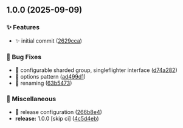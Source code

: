 ## 1.0.0 (2025-09-09)

### ✨ Features

* ✨ initial commit ([2629cca](https://github.com/iwpnd/singleflightx/commit/2629cca6257365470dbba28e653c0b4774f6f472))

### 🐛 Bug Fixes

* 🐛 configurable sharded group, singleflighter interface ([d74a282](https://github.com/iwpnd/singleflightx/commit/d74a2826df64c401ca89f7fe5135dd68ef858c97))
* 🐛 options pattern ([ad499d1](https://github.com/iwpnd/singleflightx/commit/ad499d1ce7008b163c8e95b152567f1c37f8feff))
* 🐛 renaming ([63b5473](https://github.com/iwpnd/singleflightx/commit/63b54735c3b0c564cd8a5a6d1281affc651542a0))

### 🧹 Miscellaneous

* 🔧 release configuration ([266b8e4](https://github.com/iwpnd/singleflightx/commit/266b8e483eaec6f5043d539b5f08e216e37767cd))
* **release:** 1.0.0 [skip ci] ([4c5d4eb](https://github.com/iwpnd/singleflightx/commit/4c5d4eb375418f49c1e467cb529e4d388c2c5e34))
